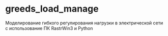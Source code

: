 # greeds_load_manage
Моделирование гибкого регулирования нагрузки в электрической сети с использование ПК RastrWin3 и Python
